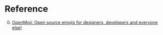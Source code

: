 # Reference

0. [OpenMoji: Open source emojis for designers, developers and everyone else!](https://openmoji.org/)

